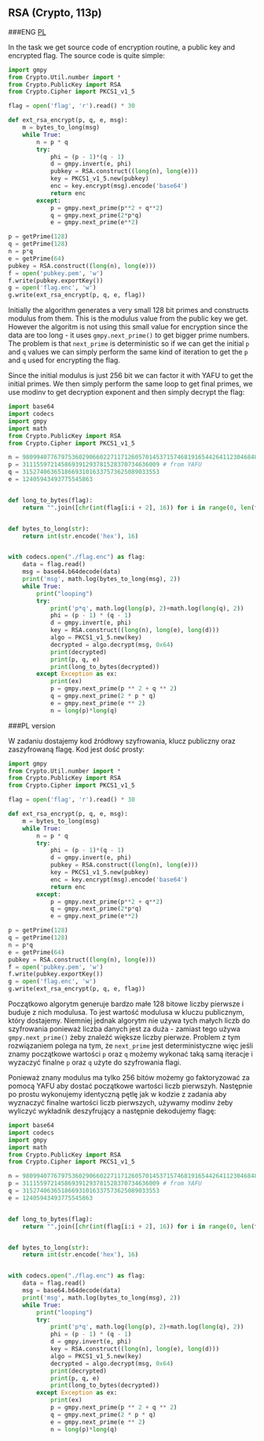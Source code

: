 ## RSA (Crypto, 113p)

###ENG
[PL](#pl-version)

In the task we get source code of encryption routine, a public key and encrypted flag.
The source code is quite simple:

```python
import gmpy
from Crypto.Util.number import *
from Crypto.PublicKey import RSA
from Crypto.Cipher import PKCS1_v1_5

flag = open('flag', 'r').read() * 30

def ext_rsa_encrypt(p, q, e, msg):
    m = bytes_to_long(msg)
    while True:
        n = p * q
        try:
            phi = (p - 1)*(q - 1)
            d = gmpy.invert(e, phi)
            pubkey = RSA.construct((long(n), long(e)))
            key = PKCS1_v1_5.new(pubkey)
            enc = key.encrypt(msg).encode('base64')
            return enc
        except:
            p = gmpy.next_prime(p**2 + q**2)
            q = gmpy.next_prime(2*p*q)
            e = gmpy.next_prime(e**2)

p = getPrime(128)
q = getPrime(128)
n = p*q
e = getPrime(64)
pubkey = RSA.construct((long(n), long(e)))
f = open('pubkey.pem', 'w')
f.write(pubkey.exportKey())
g = open('flag.enc', 'w')
g.write(ext_rsa_encrypt(p, q, e, flag))
```

Initially the algorithm generates a very small 128 bit primes and constructs modulus from them.
This is the modulus value from the public key we get.
However the algoritm is not using this small value for encryption since the data are too long - it uses `gmpy.next_prime()` to get bigger prime numbers. 
The problem is that `next_prime` is deterministic so if we can get the initial `p` and `q` values we can simply perform the same kind of iteration to get the `p` and `q` used for encrypting the flag.

Since the initial modulus is just 256 bit we can factor it with YAFU to get the initial primes.
We then simply perform the same loop to get final primes, we use modinv to get decryption exponent and then simply decrypt the flag:

```python
import base64
import codecs
import gmpy
import math
from Crypto.PublicKey import RSA
from Crypto.Cipher import PKCS1_v1_5

n = 98099407767975360290660227117126057014537157468191654426411230468489043009977
p = 311155972145869391293781528370734636009 # from YAFU
q = 315274063651866931016337573625089033553
e = 12405943493775545863


def long_to_bytes(flag):
    return "".join([chr(int(flag[i:i + 2], 16)) for i in range(0, len(flag), 2)])


def bytes_to_long(str):
    return int(str.encode('hex'), 16)


with codecs.open("./flag.enc") as flag:
    data = flag.read()
    msg = base64.b64decode(data)
    print('msg', math.log(bytes_to_long(msg), 2))
    while True:
        print("looping")
        try:
            print('p*q', math.log(long(p), 2)+math.log(long(q), 2))
            phi = (p - 1) * (q - 1)
            d = gmpy.invert(e, phi)
            key = RSA.construct((long(n), long(e), long(d)))
            algo = PKCS1_v1_5.new(key)
            decrypted = algo.decrypt(msg, 0x64)
            print(decrypted)
            print(p, q, e)
            print(long_to_bytes(decrypted))
        except Exception as ex:
            print(ex)
            p = gmpy.next_prime(p ** 2 + q ** 2)
            q = gmpy.next_prime(2 * p * q)
            e = gmpy.next_prime(e ** 2)
            n = long(p)*long(q)
```

###PL version

W zadaniu dostajemy kod źródłowy szyfrowania, klucz publiczny oraz zaszyfrowaną flagę.
Kod jest dość prosty:

```python
import gmpy
from Crypto.Util.number import *
from Crypto.PublicKey import RSA
from Crypto.Cipher import PKCS1_v1_5

flag = open('flag', 'r').read() * 30

def ext_rsa_encrypt(p, q, e, msg):
    m = bytes_to_long(msg)
    while True:
        n = p * q
        try:
            phi = (p - 1)*(q - 1)
            d = gmpy.invert(e, phi)
            pubkey = RSA.construct((long(n), long(e)))
            key = PKCS1_v1_5.new(pubkey)
            enc = key.encrypt(msg).encode('base64')
            return enc
        except:
            p = gmpy.next_prime(p**2 + q**2)
            q = gmpy.next_prime(2*p*q)
            e = gmpy.next_prime(e**2)

p = getPrime(128)
q = getPrime(128)
n = p*q
e = getPrime(64)
pubkey = RSA.construct((long(n), long(e)))
f = open('pubkey.pem', 'w')
f.write(pubkey.exportKey())
g = open('flag.enc', 'w')
g.write(ext_rsa_encrypt(p, q, e, flag))
```

Początkowo algorytm generuje bardzo małe 128 bitowe liczby pierwsze i buduje z nich modulusa.
To jest wartość modulusa w kluczu publicznym, który dostajemy.
Niemniej jednak algorytm nie używa tych małych liczb do szyfrowania ponieważ liczba danych jest za duża - zamiast tego używa `gmpy.next_prime()` żeby znaleźć większe liczby pierwze.
Problem z tym rozwiązaniem polega na tym, że `next_prime` jest deterministyczne więc jeśli znamy początkowe wartości `p` oraz `q` możemy wykonać taką samą iteracje i wyzaczyć finalne `p` oraz `q` użyte do szyfrowania flagi.


Ponieważ znany modulus ma tylko 256 bitów możemy go faktoryzować za pomocą YAFU aby dostać początkowe wartości liczb pierwszyh.
Następnie po prostu wykonujemy identyczną pętlę jak w kodzie z zadania aby wyznaczyć finalne wartości liczb pierwszych, używamy modinv żeby wyliczyć wykładnik deszyfrujący a następnie dekodujemy flagę:

```python
import base64
import codecs
import gmpy
import math
from Crypto.PublicKey import RSA
from Crypto.Cipher import PKCS1_v1_5

n = 98099407767975360290660227117126057014537157468191654426411230468489043009977
p = 311155972145869391293781528370734636009 # from YAFU
q = 315274063651866931016337573625089033553
e = 12405943493775545863


def long_to_bytes(flag):
    return "".join([chr(int(flag[i:i + 2], 16)) for i in range(0, len(flag), 2)])


def bytes_to_long(str):
    return int(str.encode('hex'), 16)


with codecs.open("./flag.enc") as flag:
    data = flag.read()
    msg = base64.b64decode(data)
    print('msg', math.log(bytes_to_long(msg), 2))
    while True:
        print("looping")
        try:
            print('p*q', math.log(long(p), 2)+math.log(long(q), 2))
            phi = (p - 1) * (q - 1)
            d = gmpy.invert(e, phi)
            key = RSA.construct((long(n), long(e), long(d)))
            algo = PKCS1_v1_5.new(key)
            decrypted = algo.decrypt(msg, 0x64)
            print(decrypted)
            print(p, q, e)
            print(long_to_bytes(decrypted))
        except Exception as ex:
            print(ex)
            p = gmpy.next_prime(p ** 2 + q ** 2)
            q = gmpy.next_prime(2 * p * q)
            e = gmpy.next_prime(e ** 2)
            n = long(p)*long(q)
```
